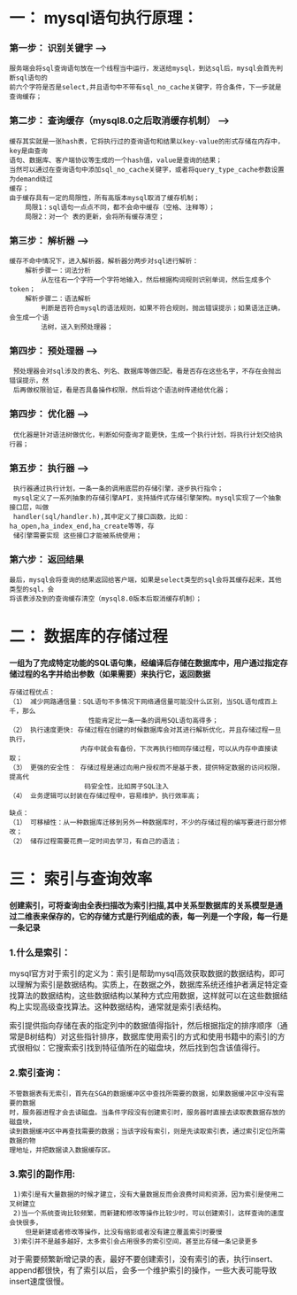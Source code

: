# 一： mysql语句执行原理：
### 第一步： 识别关键字 -->
    服务端会将sql查询语句放在一个线程当中运行，发送给mysql，到达sql后，mysql会首先判断sql语句的
    前六个字符是否是select,并且语句中不带有sql_no_cache关键字，符合条件，下一步就是查询缓存；
### 第二步： 查询缓存（mysql8.0之后取消缓存机制） -->
	缓存其实就是一张hash表，它将执行过的查询语句和结果以key-value的形式存储在内存中，key是由查询
    语句、数据库、客户端协议等生成的一个hash值，value是查询的结果；
	当然可以通过在查询语句中添加sql_no_cache关键字，或者将query_type_cache参数设置为demand绕过
    缓存；
	由于缓存具有一定的局限性，所有高版本mysql取消了缓存机制；
		局限1：sql语句一点点不同，都不会命中缓存（空格、注释等）；
		局限2：对一个 表的更新，会将所有缓存清空；
### 第三步： 解析器 -->
	缓存不命中情况下，进入解析器，解析器分两步对sql进行解析：
		解析步骤一：词法分析
		    从左往右一个字符一个字符地输入，然后根据构词规则识别单词，然后生成多个token；
		解析步骤二：语法解析
		    判断是否符合mysql的语法规则，如果不符合规则，抛出错误提示；如果语法正确，会生成一个语
            法树，送入到预处理器；
### 第四步： 预处理器 -->
     预处理器会对sql涉及的表名、列名、数据库等做匹配，看是否存在这些名字，不存在会抛出错误提示，然
     后再做权限验证，看是否具备操作权限，然后将这个语法树传递给优化器；
### 第四步： 优化器 -->
     优化器是针对语法树做优化，判断如何查询才能更快，生成一个执行计划，将执行计划交给执行器；
### 第五步： 执行器 -->
     执行器通过执行计划，一条一条的调用底层的存储引擎，逐步执行指令；
     mysql定义了一系列抽象的存储引擎API，支持插件式存储引擎架构。mysql实现了一个抽象接口层，叫做
     handler(sql/handler.h),其中定义了接口函数，比如：ha_open,ha_index_end,ha_create等等，存
     储引擎需要实现 这些接口才能被系统使用；
### 第六步： 返回结果
    最后，mysql会将查询的结果返回给客户端，如果是select类型的sql会将其缓存起来，其他类型的sql，会
    将该表涉及到的查询缓存清空（mysql8.0版本后取消缓存机制）；

# 二： 数据库的存储过程
**一组为了完成特定功能的SQL语句集，经编译后存储在数据库中，用户通过指定存储过程的名字并给出参数（如果需要）来执行它，返回数据**

	存储过程优点：
	（1） 减少网路通信量：SQL语句不多情况下网络通信量可能没什么区别，当SQL语句成百上千，那么
	                    性能肯定比一条一条的调用SQL语句高得多；
	（2） 执行速度更快: 存储过程在创建的时候数据库会对其进行解析优化，并且存储过程一旦执行，
	                  内存中就会有备份，下次再执行相同存储过程，可以从内存中直接读取；
	（3） 更强的安全性： 存储过程是通过向用户授权而不是基于表，提供特定数据的访问权限，提高代
	                   码安全性，比如房子SQL注入
	（4） 业务逻辑可以封装在存储过程中，容易维护，执行效率高；
	
	缺点：
	（1） 可移植性：从一种数据库迁移到另外一种数据库时，不少的存储过程的编写要进行部分修改；
	（2） 储存过程需要花费一定时间去学习，有自己的语法；

# 三： 索引与查询效率
**创建索引，可将查询由全表扫描改为索引扫描,其中关系型数据库的关系模型是通过二维表来保存的，它的存储方式是行列组成的表，每一列是一个字段，每一行是一条记录**
### 1.什么是索引：

mysql官方对于索引的定义为：索引是帮助mysql高效获取数据的数据结构，即可以理解为索引是数据结构。实质上，在数据之外，数据库系统还维护者满足特定查找算法的数据结构，这些数据结构以某种方式应用数据，这样就可以在这些数据结构上实现高级查找算法。这种数据结构，通常就是索引表结构。

索引提供指向存储在表的指定列中的数据值得指针，然后根据指定的排序顺序（通常是B树结构）对这些指针排序，数据库使用索引的方式和使用书籍中的索引的方式很相似：它搜索索引找到特征值所在的磁盘块，然后找到包含该值得行。
### 2.索引查询：
	不管数据表有无索引，首先在SGA的数据缓冲区中查找所需要的数据，如果数据缓冲区中没有需要的数据
    时，服务器进程才会去读磁盘。当条件字段没有创建索引时，服务器时直接去读取表数据存放的磁盘块，
    读到数据缓冲区中再查找需要的数据；当该字段有索引，则是先读取索引表，通过索引定位所需数据的物
    理地址，并把数据读入数据缓存区。
### 3.索引的副作用:
     1)索引是有大量数据的时候才建立，没有大量数据反而会浪费时间和资源，因为索引是使用二叉树建立
     2)当一个系统查询比较频繁，而新建和修改等操作比较少时，可以创建索引，这样查询的速度会快很多，
        但是新建或者修改等操作，比没有缩影或者没有建立覆盖索引时要慢
     3)索引并不是越多越好，太多索引会占用很多的索引空间，甚至比存储一条记录更多
对于需要频繁新增记录的表，最好不要创建索引，没有索引的表，执行insert、append都很快，有了索引以后，会多一个维护索引的操作，一些大表可能导致insert速度很慢。